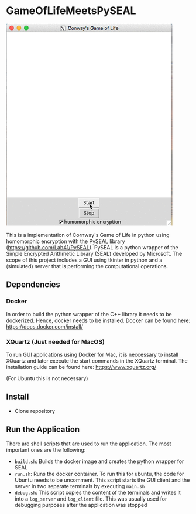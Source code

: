 # GameOfLifeMeetsPySEAL

![Alt Text](screenshot.gif)

This is a implementation of Cornway's Game of Life in python using homomorphic encryption with the PySEAL library (https://github.com/Lab41/PySEAL). PySEAL is a python wrapper of the Simple Encrypted Arithmetic Library (SEAL) developed by Microsoft. The scope of this project includes a GUI using tkinter in python and a (simulated) server that is performing the computational operations.

## Dependencies

### Docker
In order to build the python wrapper of the C++ library it needs to be dockerized. Hence, docker needs to be installed.
Docker can be found here: https://docs.docker.com/install/

### XQuartz (Just needed for MacOS)
To run GUI applications using Docker for Mac, it is neccessary to install XQuartz and later execute the start commands in the XQuartz terminal. The installation guide can be found here: https://www.xquartz.org/ 

(For Ubuntu this is not necessary)

## Install
* Clone repository

## Run the Application
There are shell scripts that are used to run the application. The most important ones are the following:
* `build.sh`: Builds the docker image and creates the python wrapper for SEAL
* `run.sh`: Runs the docker container. To run this for ubuntu, the code for Ubuntu needs to be uncomment. This script starts the GUI client and the server in two separate terminals by executing `main.sh`
* `debug.sh`: This script copies the content of the terminals and writes it into a `log_server` and `log_client` file. This was usually used for debugging purposes after the application was stopped 
